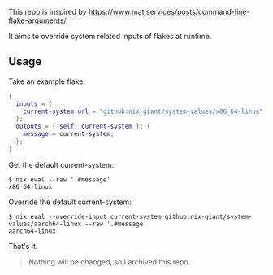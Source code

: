 This repo is inspired by <https://www.mat.services/posts/command-line-flake-arguments/>.

It aims to override system related inputs of flakes at runtime.

## Usage

Take an example flake:

```nix
{
  inputs = {
    current-system.url = "github:nix-giant/system-values/x86_64-linux";
  };
  outputs = { self, current-system }: {
    message = current-system;
  };
}
```

Get the default current-system:

```console
$ nix eval --raw '.#message'
x86_64-linux
```

Override the default current-system:

```console
$ nix eval --override-input current-system github:nix-giant/system-values/aarch64-linux --raw '.#message'
aarch64-linux
```

That's it.

> Nothing will be changed, so I archived this repo.
